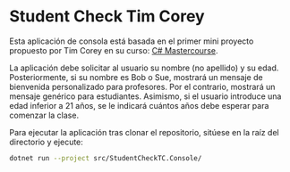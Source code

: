 # Student Check Tim Corey

Esta aplicación de consola está basada en el primer mini proyecto propuesto por Tim Corey en su curso: [C# Mastercourse](https://www.iamtimcorey.com/courses/csharp-mastercourse/).

La aplicación debe solicitar al usuario su nombre (no apellido) y su edad. Posteriormente, si su nombre es Bob o Sue, mostrará un mensaje de bienvenida personalizado para profesores. Por el contrario, mostrará un mensaje genérico para estudiantes. Asimismo, si el usuario introduce una edad inferior a 21 años, se le indicará cuántos años debe esperar para comenzar la clase.

Para ejecutar la aplicación tras clonar el repositorio, sitúese en la raíz del directorio y ejecute:

```zsh
dotnet run --project src/StudentCheckTC.Console/
```

